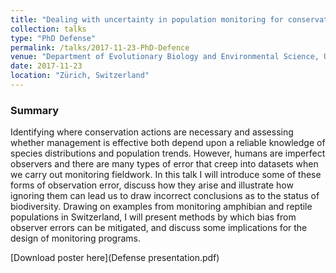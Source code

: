 ```yaml
---
title: "Dealing with uncertainty in population monitoring for conservation"
collection: talks
type: "PhD Defense"
permalink: /talks/2017-11-23-PhD-Defence
venue: "Department of Evolutionary Biology and Environmental Science, University of Zürich"
date: 2017-11-23 
location: "Zürich, Switzerland"
---
```


### Summary

Identifying where conservation actions are necessary and assessing whether management is effective both depend upon a reliable knowledge of species distributions and population trends. However, humans are imperfect observers and there are many types of error that creep into datasets when we carry out monitoring fieldwork. In this talk I will introduce some of these forms of observation error, discuss how they arise and illustrate how ignoring them can lead us to draw incorrect conclusions as to the status of biodiversity. Drawing on examples from monitoring amphibian and reptile populations in Switzerland, I will present methods by which bias from observer errors can be mitigated, and discuss some implications for the design of monitoring programs.

[Download poster here](Defense presentation.pdf)